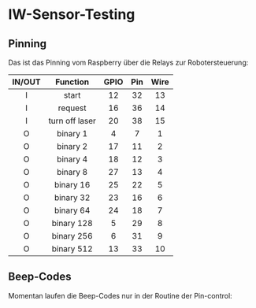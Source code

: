 # IW-Sensor-Testing
 
## Pinning

Das ist das Pinning vom Raspberry über die Relays zur Robotersteuerung:

| **IN/OUT** |  **Function**  | **GPIO** | **Pin** | **Wire** |
|:----------:|:--------------:|:--------:|:-------:|:--------:|
|      I     | start          |    12    |    32   |    13    |
|      I     | request        |    16    |    36   |    14    |
|      I     | turn off laser |    20    |    38   |    15    |
|      O     | binary 1       |     4    |     7   |     1    |
|      O     | binary 2       |    17    |    11   |     2    |
|      O     | binary 4       |    18    |    12   |     3    |
|      O     | binary 8       |    27    |    13   |     4    |
|      O     | binary 16      |    25    |    22   |     5    |
|      O     | binary 32      |    23    |    16   |     6    |
|      O     | binary 64      |    24    |    18   |     7    |
|      O     | binary 128     |     5    |    29   |     8    |
|      O     | binary 256     |     6    |    31   |     9    |
|      O     | binary 512     |    13    |    33   |    10    |

## Beep-Codes

Momentan laufen die Beep-Codes nur in der Routine der Pin-control:

